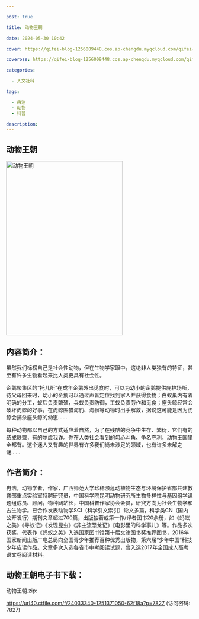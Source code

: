 ```yaml
---

post: true

title: 动物王朝

date: 2024-05-30 10:42

cover: https://qifei-blog-1256009448.cos.ap-chengdu.myqcloud.com/qifei-blog/s33562002.jpg

coveross: https://qifei-blog-1256009448.cos.ap-chengdu.myqcloud.com/qifei-blog/s33562002.jpg

categories:

  - 人文社科

tags:

  - 冉浩
  - 动物
  - 科普

description:
---
```


## 动物王朝

<img alt="动物王朝" class="aligncenter loading" data-was-processed="true" decoding="async" fetchpriority="high" height="471" src="https://qifei-blog-1256009448.cos.ap-chengdu.myqcloud.com/qifei-blog/s33562002.jpg" style="cursor: zoom-in;" width="314"/>

## 内容简介：

虽然我们标榜自己是社会性动物，但在生物学家眼中，这绝非人类独有的特征，甚至有许多生物看起来比人类更具有社会性。

企鹅聚集区的“托儿所”在成年企鹅外出觅食时，可以为幼小的企鹅提供庇护场所，待父母回来时，幼小的企鹅可以通过声音定位找到家人并获得食物；白蚁巢内有着明确的分工，蚁后负责繁殖，兵蚁负责防御，工蚁负责劳作和觅食；座头鲸经常会破坏虎鲸的好事，在虎鲸围猎海豹、海狮等动物时出手解救，据说这可能是因为虎鲸会捕杀座头鲸的幼崽……

每种动物都以自己的方式适应着自然，为了在残酷的竞争中生存、繁衍，它们有的结成联盟，有的尔虞我诈。你在人类社会看到的勾心斗角、争名夺利，动物王国里全都有。这个迷人又有趣的世界有许多我们尚未涉足的领域，也有许多未解之谜……

## 作者简介：

冉浩，动物学者，作家，广西师范大学珍稀濒危动植物生态与环境保护省部共建教育部重点实验室特聘研究员，中国科学院昆明动物研究所生物多样性与基因组学课题组成员、顾问，物种网站长，中国科普作家协会会员，研究方向为社会生物学和古生物学。已合作发表动物学SCI（科学引文索引）论文多篇，科学类CN（国内公开发行）期刊文章超过700篇，出版独著或第一作/译者图书20余册，如《蚂蚁之美》《寻蚁记》《发现昆虫》《非主流恐龙记》《电影里的科学事儿》等。作品多次获奖，代表作《蚂蚁之美》入选国家图书馆第十届文津图书奖推荐图书，2016年国家新闻出版广电总局向全国青少年推荐百种优秀出版物，第六届“少年中国”科技少年应读作品。文章多次入选各省市中考阅读试题，曾入选2017年全国成人高考语文卷阅读材料。

## 动物王朝电子书下载：

动物王朝.zip: 

https://url40.ctfile.com/f/24033340-1251371050-62f18a?p=7827 (访问密码: 7827)
